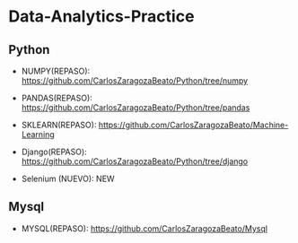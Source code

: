 ﻿# Data-Analytics-Practice

## Python

* NUMPY(REPASO): https://github.com/CarlosZaragozaBeato/Python/tree/numpy

* PANDAS(REPASO): https://github.com/CarlosZaragozaBeato/Python/tree/pandas
		
* SKLEARN(REPASO): https://github.com/CarlosZaragozaBeato/Machine-Learning
	
* Django(REPASO): https://github.com/CarlosZaragozaBeato/Python/tree/django

* Selenium (NUEVO): NEW

		

## Mysql

* MYSQL(REPASO): https://github.com/CarlosZaragozaBeato/Mysql















